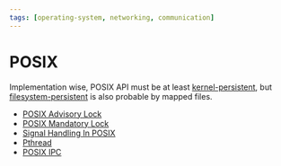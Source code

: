 ```yaml
---
tags: [operating-system, networking, communication]
---
```


# POSIX

Implementation wise, POSIX API must be at least
[kernel-persistent](202307131645.md), but
[filesystem-persistent](202307131657.md) is also probable by mapped files.

- [POSIX Advisory Lock](202210262204.md)
- [POSIX Mandatory Lock](202210262144.md)
- [Signal Handling In POSIX](202211022139.md)
- [Pthread](202207171457.md)
- [POSIX IPC](202308162223.md)
